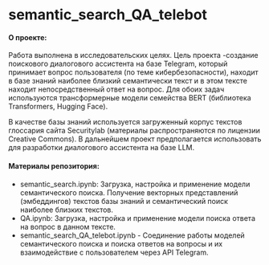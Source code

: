 # semantic_search_QA_telebot

#### О проекте:
Работа выполнена в исследовательских целях. Цель проекта -создание поискового диалогового ассистента на базе Telegram, который принимает вопрос пользователя (по теме кибербезопасности), находит в базе знаний наиболее близкий семантически текст и в этом тексте находит непосредственный ответ на вопрос. Для обоих задач используются трансформерные модели семейства BERT (библиотека Transformers, Hugging Face).

В качестве базы знаний используется загруженный корпус текстов глоссария сайта Securitylab (материалы распространяются по лицензии Creative Commons). В дальнейшем проект предполагается использовать для разработки диалогового ассистента на базе LLM.

#### Материалы репозитория:
- semantic_search.ipynb: Загрузка, настройка и применение модели семантического поиска. Получение векторных представлений (эмбеддингов) текстов базы знаний и семантический поиск наиболее близких текстов.
- QA.ipynb: Загрузка, настройка и применение модели поиска ответа на вопрос в данном тексте.
- semantic_search_QA_telebot.ipynb - Соединение работы моделей семантического поиска и поиска ответов на вопросы и их взаимодействие с пользователем через API Telegram.
